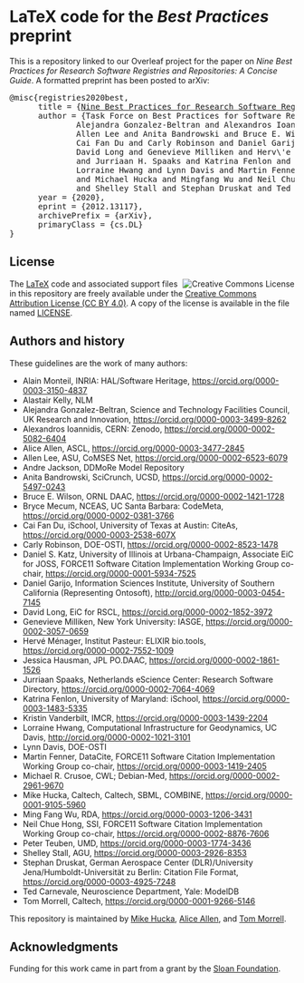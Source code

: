 LaTeX code for the _Best Practices_ preprint
============================================

This is a repository linked to our Overleaf project for the paper on _Nine Best Practices for Research Software Registries and Repositories: A Concise Guide_.  A formatted preprint has been posted to arXiv:

<pre>
@misc{registries2020best,
      title = {<a href="https://arxiv.org/abs/2012.13117">Nine Best Practices for Research Software Registries and Repositories: A Concise Guide}</a>, 
      author = {Task Force on Best Practices for Software Registries: Alain Monteil and 
              Alejandra Gonzalez-Beltran and Alexandros Ioannidis and Alice Allen and
              Allen Lee and Anita Bandrowski and Bruce E. Wilson and Bryce Mecum and
              Cai Fan Du and Carly Robinson and Daniel Garijo and Daniel S. Katz and
              David Long and Genevieve Milliken and Herv\'e M\'enager and Jessica Hausman
              and Jurriaan H. Spaaks and Katrina Fenlon and Kristin Vanderbilt and
              Lorraine Hwang and Lynn Davis and Martin Fenner and Michael R. Crusoe
              and Michael Hucka and Mingfang Wu and Neil Chue Hong and Peter Teuben
              and Shelley Stall and Stephan Druskat and Ted Carnevale and Thomas Morrell},
      year = {2020},
      eprint = {2012.13117},
      archivePrefix = {arXiv},
      primaryClass = {cs.DL}
}
</pre>


License
-------

<a rel="license" href="http://creativecommons.org/licenses/by/4.0/"><img align="right" alt="Creative Commons License" style="border-width:0" src="https://i.creativecommons.org/l/by/4.0/88x31.png" /></a>

The [LaTeX](https://www.latex-project.org) code and associated support files in this repository are freely available under the [Creative Commons Attribution License (CC BY 4.0)](https://creativecommons.org/licenses/by/4.0/).  A copy of the license is available in the file named [LICENSE](LICENSE).


Authors and history
---------------------------

These guidelines are the work of many authors:

* Alain Monteil, INRIA: HAL/Software Heritage, https://orcid.org/0000-0003-3150-4837
* Alastair Kelly, NLM
* Alejandra Gonzalez-Beltran, Science and Technology Facilities Council, UK Research and Innovation, https://orcid.org/0000-0003-3499-8262
* Alexandros Ioannidis, CERN: Zenodo, https://orcid.org/0000-0002-5082-6404
* Alice Allen, ASCL, https://orcid.org/0000-0003-3477-2845
* Allen Lee, ASU, CoMSES Net, https://orcid.org/0000-0002-6523-6079
* Andre Jackson, DDMoRe Model Repository
* Anita Bandrowski, SciCrunch, UCSD, https://orcid.org/0000-0002-5497-0243
* Bruce E. Wilson, ORNL DAAC, https://orcid.org/0000-0002-1421-1728 
* Bryce Mecum, NCEAS, UC Santa Barbara: CodeMeta, https://orcid.org/0000-0002-0381-3766
* Cai Fan Du, iSchool, University of Texas at Austin: CiteAs, https://orcid.org/0000-0003-2538-607X
* Carly Robinson, DOE-OSTI, https://orcid.org/0000-0002-8523-1478
* Daniel S. Katz, University of Illinois at Urbana-Champaign, Associate EiC for JOSS, FORCE11 Software Citation Implementation Working Group co-chair, https://orcid.org/0000-0001-5934-7525
* Daniel Garijo, Information Sciences Institute, University of Southern California (Representing Ontosoft), http://orcid.org/0000-0003-0454-7145
* David Long, EiC for RSCL, https://orcid.org/0000-0002-1852-3972 
* Genevieve Milliken, New York University: IASGE, https://orcid.org/0000-0002-3057-0659
* Hervé Ménager, Institut Pasteur: ELIXIR bio.tools, https://orcid.org/0000-0002-7552-1009 
* Jessica Hausman, JPL PO.DAAC, https://orcid.org/0000-0002-1861-1526 
* Jurriaan Spaaks, Netherlands eScience Center: Research Software Directory, https://orcid.org/0000-0002-7064-4069 
* Katrina Fenlon, University of Maryland: iSchool, https://orcid.org/0000-0003-1483-5335
* Kristin Vanderbilt, IMCR, https://orcid.org/0000-0003-1439-2204 
* Lorraine Hwang, Computational Infrastructure for Geodynamics, UC Davis, http://orcid.org/0000-0002-1021-3101
* Lynn Davis, DOE-OSTI
* Martin Fenner, DataCite, FORCE11 Software Citation Implementation Working Group co-chair, https://orcid.org/0000-0003-1419-2405 
* Michael R. Crusoe, CWL; Debian-Med, https://orcid.org/0000-0002-2961-9670 
* Mike Hucka, Caltech, Caltech, SBML, COMBINE, https://orcid.org/0000-0001-9105-5960
* Ming Fang Wu, RDA, https://orcid.org/0000-0003-1206-3431 
* Neil Chue Hong, SSI, FORCE11 Software Citation Implementation Working Group co-chair, https://orcid.org/0000-0002-8876-7606 
* Peter Teuben, UMD, https://orcid.org/0000-0003-1774-3436 
* Shelley Stall, AGU, https://orcid.org/0000-0003-2926-8353 
* Stephan Druskat, German Aerospace Center (DLR)/University Jena/Humboldt-Universität zu Berlin: Citation File Format, https://orcid.org/0000-0003-4925-7248 
* Ted Carnevale, Neuroscience Department, Yale: ModelDB
* Tom Morrell, Caltech, https://orcid.org/0000-0001-9266-5146

This repository is maintained by [Mike Hucka](https://github.com/mhucka), [Alice Allen](https://github.com/ASCLnet), and [Tom Morrell](https://github.com/tmorrell).


Acknowledgments
---------------

Funding for this work came in part from a grant by the [Sloan Foundation](https://www.google.com/search?client=safari&rls=en&q=sloan+foundation&ie=UTF-8&oe=UTF-8).
